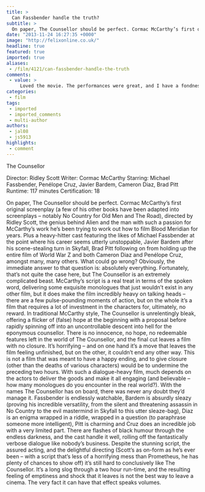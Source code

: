 ```yaml
---
title: >
  Can Fassbender handle the truth?
subtitle: >
  On paper, The Counsellor should be perfect. Cormac McCarthy’s first original screenplay (a few of his other books have been adapted into screenplays – notably No Country for Old Men and The Road), directed by Ridley Scott, the genius behind Alien and the man with such a passion for McCarthy’s...
date: "2013-11-24 16:27:35 +0000"
image: "http://felixonline.co.uk/"
headline: true
featured: true
imported: true
aliases:
 - /film/4121/can-fassbender-handle-the-truth
comments:
 - value: >
     Loved the movie. The performances were great, and I have a fondness for talkie movies. It didn't feel unfinished to me.,I personally loved the movie, and have been thinking about it for days--in fact I saw it twice. The actors were wonderful, and so was the direction and the glorious dialogue. Many people hated it, of course, for reasons that aren't quite clear to me, but this is a good review, and perhaps does indicate why some might not have liked it. Expectations are important; if you're expecting an action-adventure movie with a neat resolution, it will disappoint, but if you are willing to take it on its own terms, it is very rewarding.
categories:
 - film
tags:
 - imported
 - imported_comments
 - multi-author
authors:
 - jal08
 - js5913
highlights:
 - comment
---
```


The Counsellor

Director: Ridley Scott
 Writer: Cormac McCarthy
 Starring: Michael Fassbender, Penélope Cruz, Javier Bardem, Cameron Diaz, Brad Pitt
 Runtime: 117 minutes
 Certification: 18

On paper, The Counsellor should be perfect. Cormac McCarthy’s first original screenplay (a few of his other books have been adapted into screenplays – notably No Country for Old Men and The Road), directed by Ridley Scott, the genius behind Alien and the man with such a passion for McCarthy’s work he’s been trying to work out how to film Blood Meridian for years. Plus a heavy-hitter cast featuring the likes of Michael Fassbender at the point where his career seems utterly unstoppable, Javier Bardem after his scene-stealing turn in Skyfall, Brad Pitt following on from holding up the entire film of World War Z and both Cameron Diaz and Penélope Cruz, amongst many, many others. What could go wrong?
 Obviously, the immediate answer to that question is: absolutely everything. Fortunately, that’s not quite the case here, but The Counsellor is an extremely complicated beast. McCarthy’s script is a real treat in terms of the spoken word, delivering some exquisite monologues that just wouldn’t exist in any other film, but it does make the film incredibly heavy on talking heads – there are a few pulse-pounding moments of action, but on the whole it’s a film that requires a lot of investment in the characters for, ultimately, no reward. In traditional McCarthy style, The Counsellor is unrelentingly bleak, offering a flicker of (false) hope at the beginning with a proposal before rapidly spinning off into an uncontrollable descent into hell for the eponymous counsellor. There is no innocence, no hope, no redeemable features left in the world of The Counsellor, and the final cut leaves a film with no closure. It’s horrifying – and on one hand it’s a move that leaves the film feeling unfinished, but on the other, it couldn’t end any other way. This is not a film that was meant to have a happy ending, and to give closure (other than the deaths of various characters) would be to undermine the preceding two hours.
 With such a dialogue-heavy film, much depends on the actors to deliver the goods and make it all engaging (and believable – how many monologues do you encounter in the real world?). With the names The Counsellor has on board, there was never any doubt they’d manage it. Fassbender is endlessly watchable, Bardem is absurdly sleazy (proving his incredible versatility, from the silent and threatening assassin in No Country to the evil mastermind in Skyfall to this utter sleaze-bag), Diaz is an enigma wrapped in a riddle, wrapped in a question (to paraphrase someone more intelligent), Pitt is charming and Cruz does an incredible job with a very limited part. There are flashes of black humour through the endless darkness, and the cast handle it well, rolling off the fantastically verbose dialogue like nobody’s business.
 Despite the stunning script, the assured acting, and the delightful directing (Scott’s as on-form as he’s ever been – with a script that’s less of a horrifying mess than Prometheus, he has plenty of chances to show off) it’s still hard to conclusively like The Counsellor. It’s a long slog through a two hour run-time, and the resulting feeling of emptiness and shock that it leaves is not the best way to leave a cinema.
 The very fact it can have that effect speaks volumes.
